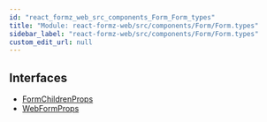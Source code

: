 ```yaml
---
id: "react_formz_web_src_components_Form_Form_types"
title: "Module: react-formz-web/src/components/Form/Form.types"
sidebar_label: "react-formz-web/src/components/Form/Form.types"
custom_edit_url: null
---
```


## Interfaces

- [FormChildrenProps](../interfaces/react_formz_web_src_components_Form_Form_types.FormChildrenProps.md)
- [WebFormProps](../interfaces/react_formz_web_src_components_Form_Form_types.WebFormProps.md)
